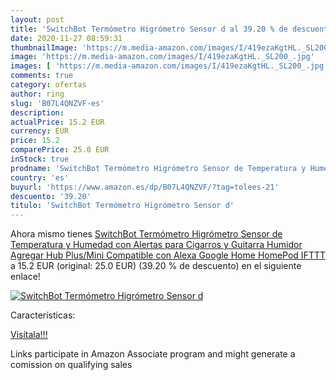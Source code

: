 ```yaml
---
layout: post
title: 'SwitchBot Termómetro Higrómetro Sensor d al 39.20 % de descuento'
date: 2020-11-27 08:59:31
thumbnailImage: 'https://m.media-amazon.com/images/I/419ezaKgtHL._SL200_.jpg'
image: 'https://m.media-amazon.com/images/I/419ezaKgtHL._SL200_.jpg'
images: [ 'https://m.media-amazon.com/images/I/419ezaKgtHL._SL200_.jpg' ]
comments: true
category: ofertas
author: ring
slug: 'B07L4QNZVF-es'
description:
actualPrice: 15.2 EUR
currency: EUR
price: 15.2
comparePrice: 25.0 EUR
inStock: true
prodname: 'SwitchBot Termómetro Higrómetro Sensor de Temperatura y Humedad con Alertas  para Cigarros y Guitarra Humidor  Agregar Hub Plus/Mini Compatible con Alexa  Google Home  HomePod  IFTTT'
country: 'es'
buyurl: 'https://www.amazon.es/dp/B07L4QNZVF/?tag=tolees-21'
descuento: '39.20'
titulo: 'SwitchBot Termómetro Higrómetro Sensor d'
---
```


Ahora mismo tienes [SwitchBot Termómetro Higrómetro Sensor de Temperatura y Humedad con Alertas  para Cigarros y Guitarra Humidor  Agregar Hub Plus/Mini Compatible con Alexa  Google Home  HomePod  IFTTT](https://www.amazon.es/dp/B07L4QNZVF/?tag=tolees-21) a 15.2 EUR (original: 25.0 EUR) (39.20 %  de descuento) en el siguiente enlace!

[![SwitchBot Termómetro Higrómetro Sensor d](https://m.media-amazon.com/images/I/419ezaKgtHL._SL200_.jpg)](https://www.amazon.es/dp/B07L4QNZVF/?tag=tolees-21)

Características:


[Visítala!!!](https://www.amazon.es/dp/B07L4QNZVF/?tag=tolees-21)

Links participate in Amazon Associate program and might generate a comission on qualifying sales
